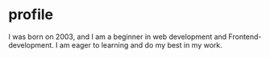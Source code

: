 # profile
I was born on 2003, and I am a beginner in web development and Frontend-development. I am eager to learning and do my best in my work. 
